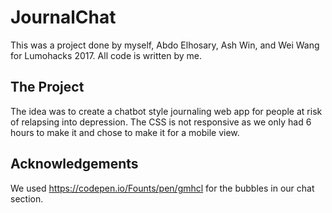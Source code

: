 # JournalChat

This was a project done by myself, Abdo Elhosary, Ash Win, and Wei Wang for Lumohacks 2017. All code is written by me. 

## The Project

The idea was to create a chatbot style journaling web app for people at risk of relapsing into depression. The CSS is not responsive as we only had 6 hours to make it and chose to make it for a mobile view. 

## Acknowledgements

We used https://codepen.io/Founts/pen/gmhcl for the bubbles in our chat section.

